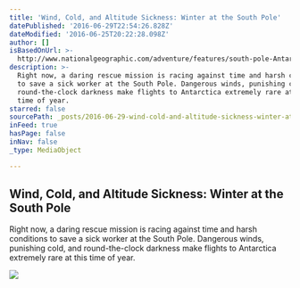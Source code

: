 ```yaml
---
title: 'Wind, Cold, and Altitude Sickness: Winter at the South Pole'
datePublished: '2016-06-29T22:54:26.828Z'
dateModified: '2016-06-25T20:22:28.098Z'
author: []
isBasedOnUrl: >-
  http://www.nationalgeographic.com/adventure/features/south-pole-Antarctica-winter-weather/?utm_source=Twitter&utm_medium=Social&utm_content=link_tw20160625adv-southpole&utm_campaign=Content&sf29609658=1
description: >-
  Right now, a daring rescue mission is racing against time and harsh conditions
  to save a sick worker at the South Pole. Dangerous winds, punishing cold, and
  round-the-clock darkness make flights to Antarctica extremely rare at this
  time of year.
starred: false
sourcePath: _posts/2016-06-29-wind-cold-and-altitude-sickness-winter-at-the-south-pole.md
inFeed: true
hasPage: false
inNav: false
_type: MediaObject

---
```

<article style=""><h1>Wind, Cold, and Altitude Sickness: Winter at the South Pole</h1><p>Right now, a daring rescue mission is racing against time and harsh conditions to save a sick worker at the South Pole. Dangerous winds, punishing cold, and round-the-clock darkness make flights to Antarctica extremely rare at this time of year.</p><img src="http://www.nationalgeographic.com/content/dam/adventure/rights-exempt/antarctica-south-pole-follow-up/sven-lidstrom-south-pole-night.ngsversion.1466459546179.jpg" /></article>